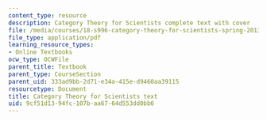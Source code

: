```yaml
---
content_type: resource
description: Category Theory for Scientists complete text with cover
file: /media/courses/18-s996-category-theory-for-scientists-spring-2013/9cf51d1394fc107baa6764d553dd0bb6_MIT18_S996S13_textbook.pdf
file_type: application/pdf
learning_resource_types:
- Online Textbooks
ocw_type: OCWFile
parent_title: Textbook
parent_type: CourseSection
parent_uid: 333ad9bb-2d71-e34a-415e-d9460aa39115
resourcetype: Document
title: Category Theory for Scientists text
uid: 9cf51d13-94fc-107b-aa67-64d553dd0bb6
---
```

